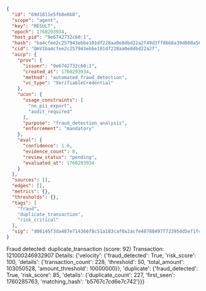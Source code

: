 ```json
{
  "id": "69d1811e5fb8e6b8",
  "scope": "agent",
  "key": "RESULT",
  "epoch": 1760293934,
  "host_pid": "9e6742732c60:1",
  "hash": "ba4cfee2c257943ebbe101df228aa0e8dbd22a2f49d3ffd668a39d080a56bf94",
  "cid": "QmV1ba4cfee2c257943ebbe101df228aa0e8dbd22a2f",
  "aicp": {
    "prov": {
      "issuer": "9e6742732c60:1",
      "created_at": 1760293934,
      "method": "automated_fraud_detection",
      "vc_type": "VerifiableCredential"
    },
    "ucon": {
      "usage_constraints": [
        "no_pii_export",
        "audit_required"
      ],
      "purpose": "fraud_detection_analysis",
      "enforcement": "mandatory"
    },
    "eval": {
      "confidence": 1.0,
      "evidence_count": 0,
      "review_status": "pending",
      "evaluated_at": 1760293934
    }
  },
  "sources": [],
  "edges": [],
  "metrics": {},
  "thresholds": {},
  "tags": [
    "fraud",
    "duplicate_transaction",
    "risk_critical"
  ],
  "sig": "d06145f3da487e714366f8c51a183caf0a2acfe48788497f72395dd5ef1fdf7b"
}
```

Fraud detected: duplicate_transaction (score: 92)
Transaction: 121000246932907
Details: {'velocity': {'fraud_detected': True, 'risk_score': 100, 'details': {'transaction_count': 228, 'threshold': 50, 'total_amount': 103050528, 'amount_threshold': 10000000}}, 'duplicate': {'fraud_detected': True, 'risk_score': 85, 'details': {'duplicate_count': 227, 'first_seen': 1760285763, 'matching_hash': 'b5767c7cd6e7c742'}}}